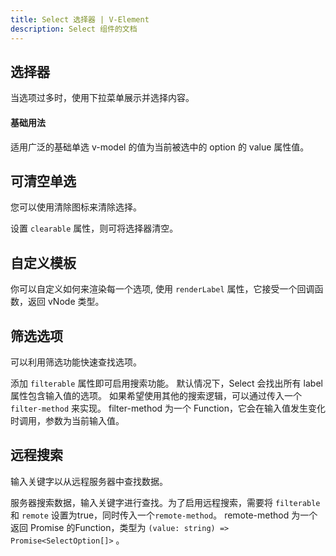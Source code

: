 ```yaml
---
title: Select 选择器 | V-Element
description: Select 组件的文档
---
```


## 选择器

当选项过多时，使用下拉菜单展示并选择内容。

#### 基础用法

适用广泛的基础单选 v-model 的值为当前被选中的 option 的 value 属性值。

<preview path="../demo/Select/Basic.vue" title="基础选择器" description="Select 基础选择器"></preview>

## 可清空单选

您可以使用清除图标来清除选择。

设置 `clearable` 属性，则可将选择器清空。

<preview path="../demo/Select/Clear.vue" title="可清空单选" description="Select 可清空单选"></preview>

## 自定义模板

你可以自定义如何来渲染每一个选项, 使用 `renderLabel` 属性，它接受一个回调函数，返回 vNode 类型。

<preview path="../demo/Select/CustomRender.vue" title="自定义模板" description="Select 自定义模板"></preview>

## 筛选选项

可以利用筛选功能快速查找选项。

添加 `filterable` 属性即可启用搜索功能。 默认情况下，Select 会找出所有 label 属性包含输入值的选项。 如果希望使用其他的搜索逻辑，可以通过传入一个 `filter-method` 来实现。 filter-method 为一个 Function，它会在输入值发生变化时调用，参数为当前输入值。

<preview path="../demo/Select/Filter.vue" title="筛选选项" description="Select 筛选选项"></preview>

## 远程搜索

输入关键字以从远程服务器中查找数据。

服务器搜索数据，输入关键字进行查找。为了启用远程搜索，需要将 `filterable` 和 `remote` 设置为true，同时传入一个`remote-method`。 remote-method 为一个返回 Promise 的Function，类型为 `(value: string) => Promise<SelectOption[]>` 。

<preview path="../demo/Select/Remote.vue" title="筛选选项" description="Select 筛选选项"></preview>
